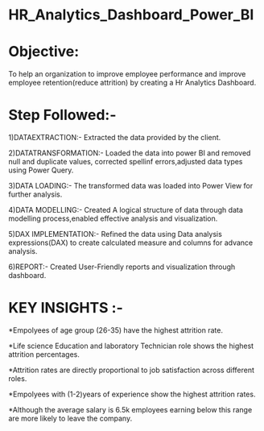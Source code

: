 # HR_Analytics_Dashboard_Power_BI

# Objective:
  To help an organization to improve employee performance and improve employee retention(reduce attrition) by creating a Hr Analytics Dashboard.

  # Step Followed:-
  
  1)DATAEXTRACTION:- Extracted the data provided by the client.
  
  2)DATATRANSFORMATION:- Loaded the data into power BI and removed null and duplicate values, corrected spellinf errors,adjusted data types using 
  Power Query.

  3)DATA LOADING:- The transformed data was loaded into Power View for further analysis.

  4)DATA MODELLING:- Created  A logical structure of data through data modelling process,enabled effective analysis and visualization.

  5)DAX IMPLEMENTATION:- Refined the data using Data analysis expressions(DAX) to create calculated measure and columns for advance analysis.

  6)REPORT:- Created User-Friendly reports and visualization through dashboard.

# KEY INSIGHTS :-
*Empolyees of age group (26-35) have the highest attrition rate.

*Life science Education and laboratory Technician role shows the highest attrition percentages.

*Attrition rates are directly proportional to job satisfaction across different roles.

*Empolyees with (1-2)years of experience show the highest attrition rates.

*Although the average salary is 6.5k employees earning below this range are more likely to leave the company.
